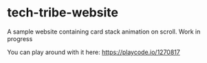 # tech-tribe-website
A sample website containing card stack animation on scroll.
Work in progress

You can play around with it here: https://playcode.io/1270817

